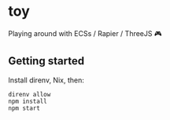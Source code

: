 # toy

Playing around with ECSs / Rapier / ThreeJS 🎮

## Getting started

Install direnv, Nix, then:
```shell
direnv allow
npm install
npm start
```

